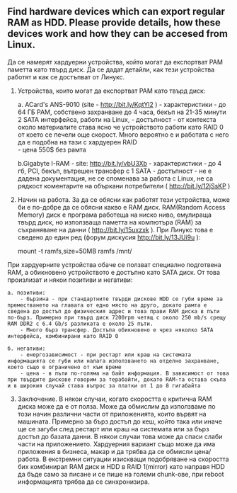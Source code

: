 Find hardware devices which can export regular RAM as HDD. Please provide details, how these devices work and how they can be accesed from Linux.
----------------------------------------------------------------------------------------


Да се намерят хардуерни устройства, който могат да експортват РАМ паметта като твърд диск. Да се дадат детайли, как тези устройства работят и как се достъпват от Линукс. 



1. Устройства, които могат да експортват РАМ като твърд диск:
	
	а. ACard's ANS-9010 (site - http://bit.ly/KqtYl2 )
		- характеристики - до 64 ГБ РАМ, собствено захранване до 4 часа, бекъп на 21-35 минути 2 SATA интерфейса, работи на Linux, 
		- достъпност - от контекста около материалите става ясно че устройството работи като RAID 0 от което се печели още скорост. Много вероятно е и работата с него да е подобна на тази с хардуерен RAID  
		- цена 550$ без рамта 

	b.Gigabyte I-RAM - site: http://bit.ly/vbU3Xb
		- характеристики -  до 4 гб, PCI, бекъп, вътрешен трансфер с 1 SATA 
		- достъпност - не е дадена документация, не се споменава за работа с Linux, не са рядкост коментарите на объркани потребители ( http://bit.ly/12jSsKP ) 


2. Начин на работа. За да се обясни как работят тези устройства, може би е по-добре да се обясни какво е RAM диск. RAM(Random Access Memory) диск е програма работеща на ниско ниво, емулираща твърд диск, но използваща паметта на компютъра (RAM) за съхраняване на данни ( http://bit.ly/15uxzxk ). При Линукс това е сведено до един ред (форум дискусия http://bit.ly/13JUi9u ):
	
	mount -t ramfs,size=50MB ramfs /mnt/ 
	
		
При хардуерните устройства обаче се ползват специално подготвена RAM, а обикновено устройството е достъпно като SATA диск. От това произлизат и някои позитиви и негативи:

	а. позитиви:
		- бързина - при стандартните твърди дискове HDD се губи време за преместването на главата от едно място на друго, докато рамта е сведена до достъп до физическия адрес и това прави RAM диска в пъти по-бърз. Примерно при твърд диск 7200rpm четящ с около 250 mb/s срещу RAM DDR2 с 6.4 Gb/s разликата е около 25 пъти.
		- Много бърз трансфер. Достъпа обикновено е чрез няколко SATA интерфейса, комбинирани като RAID 0 

	б. негативи:
		- енергозависимост - при рестарт или краш на системата информацията се губи или налага използването на отделно захранване, което също е ограничено от към време
		- цена - в пъти по-голяма на байт информация. В зависимост от това при твърдите дискове говорим за терабайти, докато RAM-та остава скъпа и в широкия случай става въпрос за платки от 1 до 8 гигабайта


3. Заключение. В някои случаи, когато скоростта е критична RAM диска може да е от полза. Може да обмислим да използваме по този начин различни части от приложенията, които вървят на машината. Примерно за бърз достъп до кеш, който така или иначе ще се загуби след рестарт или краш на системата или за бърз достъп до базата данни. В някои случаи това може да спаси слаби части на приложението. Хардуерния вариант също може да има приложения в бизнеса, макар и да трябва да се обмисли цена/работа. В екстремни ситуации изискващи подобряване на скоростта бих комбинирал RAM диск и HDD в RAID 1(mirror) като направя HDD да бъде само за писане и се пише на големи chunk-ове, при reboot информацията трябва да се синхронизира. 
